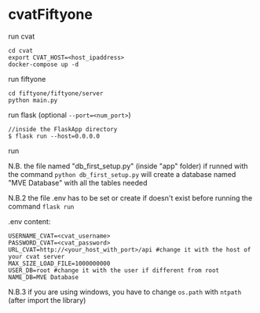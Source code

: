 # cvatFiftyone

run cvat
```
cd cvat
export CVAT_HOST=<host_ipaddress>
docker-compose up -d
```

run fiftyone
```
cd fiftyone/fiftyone/server
python main.py
```

run  flask (optional `--port=<num_port>`)
```
//inside the FlaskApp directory
$ flask run --host=0.0.0.0
```

run 

N.B. the file named "db_first_setup.py" (inside "app" folder) if runned with the command `python db_first_setup.py` will create a database named "MVE Database" with all the tables needed

N.B.2 the file .env has to be set or create if doesn't exist before running the command `flask run`

.env content:

```
USERNAME_CVAT=<cvat_username>
PASSWORD_CVAT=<cvat_password>
URL_CVAT=http://<your_host_with_port>/api #change it with the host of your cvat server
MAX_SIZE_LOAD_FILE=1000000000
USER_DB=root #change it with the user if different from root
NAME_DB=MVE Database
``` 

N.B.3 if you are using windows, you have to change `os.path` with `ntpath` (after import the library)
